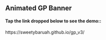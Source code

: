 <h2>Animated GP Banner</h2>
<h4>Tap the link dropped below to see the demo::</h4>
 https://sweetybaruah.github.io/gp_v3/
